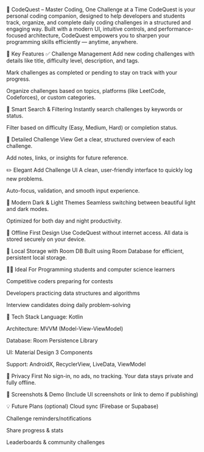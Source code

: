 🚀 CodeQuest – Master Coding, One Challenge at a Time
CodeQuest is your personal coding companion, designed to help developers and students track, organize, and complete daily coding challenges in a structured and engaging way. Built with a modern UI, intuitive controls, and performance-focused architecture, CodeQuest empowers you to sharpen your programming skills efficiently — anytime, anywhere.

🌟 Key Features
✅ Challenge Management
Add new coding challenges with details like title, difficulty level, description, and tags.

Mark challenges as completed or pending to stay on track with your progress.

Organize challenges based on topics, platforms (like LeetCode, Codeforces), or custom categories.

🔎 Smart Search & Filtering
Instantly search challenges by keywords or status.

Filter based on difficulty (Easy, Medium, Hard) or completion status.

🧾 Detailed Challenge View
Get a clear, structured overview of each challenge.

Add notes, links, or insights for future reference.

✏️ Elegant Add Challenge UI
A clean, user-friendly interface to quickly log new problems.

Auto-focus, validation, and smooth input experience.

🌙 Modern Dark & Light Themes
Seamless switching between beautiful light and dark modes.

Optimized for both day and night productivity.

📱 Offline First Design
Use CodeQuest without internet access. All data is stored securely on your device.

💾 Local Storage with Room DB
Built using Room Database for efficient, persistent local storage.

👨‍💻 Ideal For
Programming students and computer science learners

Competitive coders preparing for contests

Developers practicing data structures and algorithms

Interview candidates doing daily problem-solving

🧩 Tech Stack
Language: Kotlin

Architecture: MVVM (Model-View-ViewModel)

Database: Room Persistence Library

UI: Material Design 3 Components

Support: AndroidX, RecyclerView, LiveData, ViewModel

🔐 Privacy First
No sign-in, no ads, no tracking. Your data stays private and fully offline.

📸 Screenshots & Demo
(Include UI screenshots or link to demo if publishing)

💡 Future Plans (optional)
Cloud sync (Firebase or Supabase)

Challenge reminders/notifications

Share progress & stats

Leaderboards & community challenges
